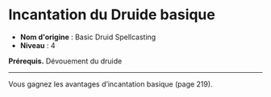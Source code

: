 # Incantation du Druide basique

 * **Nom d'origine** : Basic Druid Spellcasting
 * **Niveau** : 4


<p><strong>Prérequis.</strong> Dévouement du druide</p>
<hr />
<p>Vous gagnez les avantages d’incantation basique (page 219).</p>